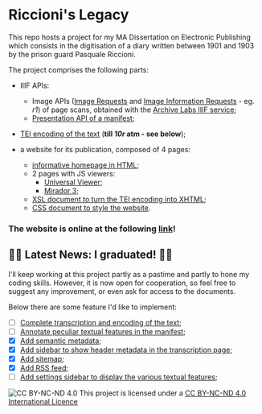 # Riccioni's Legacy

This repo hosts a project for my MA Dissertation on Electronic Publishing which consists in the digitisation of a diary written between 1901 and 1903 by the prison guard Pasquale Riccioni.  

The project comprises the following parts:  

- IIIF APIs:
  - Image APIs ([Image Requests](https://iiif.archivelab.org/iiif/tesi_db_1r/full/full/0/default.jpg) and  [Image Information Requests](https://iiif.archivelab.org/iiif/tesi_db_1r/info.json) - eg. *r1*) of page scans, obtained with the [Archive Labs IIIF service](https://training.iiif.io/iiif-online-workshop/day-two/image-servers/iiif-hosting-ia.html);  
  - [Presentation API of a manifest](/tesi_db_manifest.json);  

- [TEI encoding of the text](/tesi_db_text.xml) (**till *10r* atm - see below**);  

- a website for its publication, composed of 4 pages:
  - [informative homepage in HTML](/tesi_db_homepage.html);  
  - 2 pages with JS viewers:  
    - [Universal Viewer](/tesi_db_uv.html);  
    - [Mirador 3](/tesi_db_mira.html);  
  - [XSL document to turn the TEI encoding into XHTML](/tesi_db_transfo.xsl);  
  - [CSS document to style the website](/tesi_db_style.css).  

### The website is online at the following [link](https://dariobaldini98.github.io/tesi_db/tesi_db_homepage.html)!  

## :confetti_ball::tada: Latest News: I graduated! :tada::confetti_ball:  
I'll keep working at this project partly as a pastime and partly to hone my coding skills. However, it is now open for cooperation, so feel free to suggest any improvement, or even ask for access to the documents.  

Below there are some feature I'd like to implement:  
- [ ] [Complete transcription and encoding of the text](https://github.com/dariobaldini98/tesi_db/issues/1);  
- [ ] [Annotate peculiar textual features in the manifest](https://github.com/dariobaldini98/tesi_db/issues/2);  
- [x] [Add semantic metadata](https://github.com/dariobaldini98/tesi_db/issues/3);  
- [x] [Add sidebar to show header metadata in the transcription page](https://github.com/dariobaldini98/tesi_db/issues/4);  
- [x] [Add sitemap](https://github.com/dariobaldini98/tesi_db/issues/5);  
- [x] [Add RSS feed](https://github.com/dariobaldini98/tesi_db/issues/6);  
- [ ] [Add settings sidebar to display the various textual features](https://github.com/dariobaldini98/tesi_db/issues/7);  

![CC BY-NC-ND 4.0](https://i.creativecommons.org/l/by-nc-nd/4.0/88x31.png) This project is licensed under a [CC BY-NC-ND 4.0 International Licence](https://creativecommons.org/licenses/by-nc-nd/4.0/deed.en)
